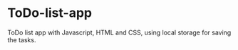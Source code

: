 # ToDo-list-app
ToDo list app with Javascript, HTML and CSS, using local storage for saving the tasks.
